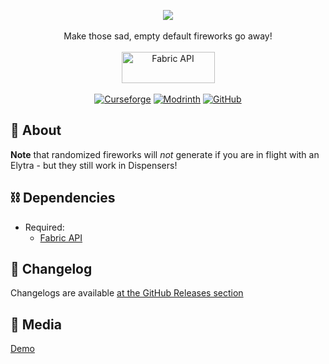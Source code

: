 <p align="center">
  <img src="https://user-images.githubusercontent.com/17690401/209372439-f3a8d442-be47-46e9-b57f-0f012b390375.png">
  </br></br>
  Make those sad, empty default fireworks go away!
  </br></br>
  <a href="https://www.curseforge.com/minecraft/mc-mods/fabric-api"><img src="https://i.imgur.com/Ol1Tcf8.png" width="149" height="50" title="Fabric API" alt="Fabric API"></a>
  </br></br>
  <a href="https://www.curseforge.com/minecraft/mc-mods/randomized-default-fireworks"><img alt="Curseforge" src="https://cf.way2muchnoise.eu/full_709799_downloads.svg"></a> <a href="https://modrinth.com/mod/randomizeddefaultfireworks"><img alt="Modrinth" src="https://img.shields.io/modrinth/dt/randomizeddefaultfireworks?label=Modrinth%20Downloads"></a> <a href="https://github.com/Pepperoni-Jabroni/RandomizedDefaultFireworks"><img alt="GitHub" src="https://img.shields.io/github/downloads/Pepperoni-Jabroni/RandomizedDefaultFireworks/total?label=Downloads&logo=github"></a>
</p>

## 📖 About
**Note** that randomized fireworks will *not* generate if you are in flight with an Elytra - but they still work in Dispensers!

## ⛓ Dependencies
- Required:
   - [Fabric API](https://www.curseforge.com/minecraft/mc-mods/fabric-api)
   
## 📃 Changelog
Changelogs are available [at the GitHub Releases section](https://github.com/Pepperoni-Jabroni/RandomizedDefaultFireworks/releases)
   
## 📸 Media
[Demo](https://i.imgur.com/CjTB6AL.mp4)
